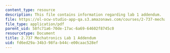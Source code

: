 ```yaml
---
content_type: resource
description: This file contains information regarding lab 1 addendum.
file: https://ol-ocw-studio-app-qa.s3.amazonaws.com/courses/2-737-mechatronics-fall-2014/fd6ed29a34b398fab44ce00caac528ef_MIT2_737F14_Lab1_Addendum.pdf
file_type: application/pdf
parent_uid: 58fc71a6-70de-17ac-6a69-64602f8745c0
resourcetype: Document
title: 2.737 Mechatronics Lab 1 Addendum
uid: fd6ed29a-34b3-98fa-b44c-e00caac528ef
---
```

